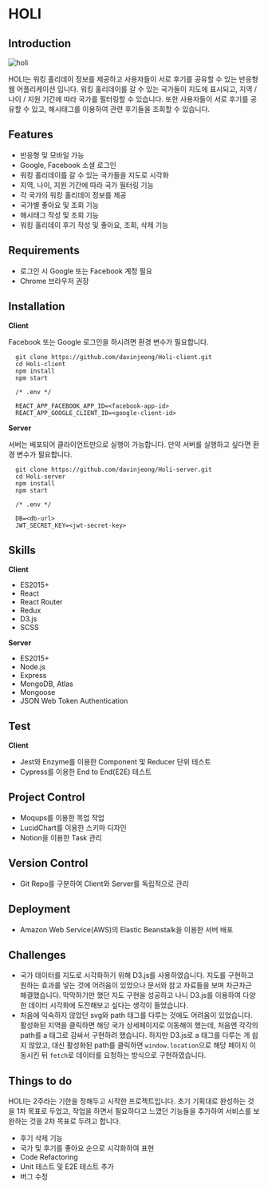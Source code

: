 # HOLI

## Introduction
![holi](https://user-images.githubusercontent.com/53928987/79687883-4948f200-8285-11ea-8298-c4c57e19dd0d.gif)

HOLI는 워킹 홀리데이 정보를 제공하고 사용자들이 서로 후기를 공유할 수 있는 반응형 웹 어플리케이션 입니다. 워킹 홀리데이를 갈 수 있는 국가들이 지도에 표시되고, 지역 / 나이 / 지원 기간에 따라 국가를 필터링할 수 있습니다. 또한 사용자들이 서로 후기를 공유할 수 있고, 해시태그를 이용하여 관련 후기들을 조회할 수 있습니다.

## Features
- 반응형 및 모바일 가능
- Google, Facebook 소셜 로그인
- 워킹 홀리데이를 갈 수 있는 국가들을 지도로 시각화
- 지역, 나이, 지원 기간에 따라 국가 필터링 기능
- 각 국가의 워킹 홀리데이 정보를 제공
- 국가별 좋아요 및 조회 기능
- 해시태그 작성 및 조회 기능
- 워킹 홀리데이 후기 작성 및 좋아요, 조회, 삭제 기능

## Requirements
- 로그인 시 Google 또는 Facebook 계정 필요
- Chrome 브라우저 권장

## Installation
__Client__

Facebook 또는 Google 로그인을 하시려면 환경 변수가 필요합니다.
```
  git clone https://github.com/davinjeong/Holi-client.git
  cd Holi-client
  npm install
  npm start
```
```
  /* .env */

  REACT_APP_FACEBOOK_APP_ID=<facebook-app-id>
  REACT_APP_GOOGLE_CLIENT_ID=<google-client-id>
```
__Server__

서버는 배포되어 클라이언트만으로 실행이 가능합니다. 만약 서버를 실행하고 싶다면 환경 변수가 필요합니다.
```
  git clone https://github.com/davinjeong/Holi-server.git
  cd Holi-server
  npm install
  npm start
```
```
  /* .env */

  DB=<db-url>
  JWT_SECRET_KEY=<jwt-secret-key>
```

## Skills
__Client__
- ES2015+
- React
- React Router
- Redux
- D3.js
- SCSS

__Server__
- ES2015+
- Node.js
- Express
- MongoDB, Atlas
- Mongoose
- JSON Web Token Authentication

## Test
__Client__
- Jest와 Enzyme를 이용한 Component 및 Reducer 단위 테스트
- Cypress를 이용한 End to End(E2E) 테스트

## Project Control
- Moqups를 이용한 목업 작업
- LucidChart를 이용한 스키마 디자인
- Notion을 이용한 Task 관리

## Version Control
- Git Repo를 구분하여 Client와 Server를 독립적으로 관리

## Deployment
- Amazon Web Service(AWS)의 Elastic Beanstalk을 이용한 서버 배포

## Challenges
- 국가 데이터를 지도로 시각화하기 위해 D3.js를 사용하였습니다. 지도를 구현하고 원하는 효과를 넣는 것에 어려움이 있었으나 문서와 참고 자료들을 보며 차근차근 해결했습니다. 막막하기만 했던 지도 구현을 성공하고 나니 D3.js를 이용하여 다양한 데이터 시각화에 도전해보고 싶다는 생각이 들었습니다.
- 처음에 익숙하지 않았던 svg와 path 태그를 다루는 것에도 어려움이 있었습니다. 활성화된 지역을 클릭하면 해당 국가 상세페이지로 이동해야 했는데, 처음엔 각각의 path를 a 태그로 감싸서 구현하려 했습니다. 하지만 D3.js로 a 태그를 다루는 게 쉽지 않았고, 대신 활성화된 path를 클릭하면 `window.location`으로 해당 페이지 이동시킨 뒤 `fetch`로 데이터를 요청하는 방식으로 구현하였습니다.

## Things to do
HOLI는 2주라는 기한을 정해두고 시작한 프로젝트입니다. 초기 기획대로 완성하는 것을 1차 목표로 두었고, 작업을 하면서 필요하다고 느꼈던 기능들을 추가하여 서비스를 보완하는 것을 2차 목표로 두려고 합니다.
- 후기 삭제 기능
- 국가 및 후기를 좋아요 순으로 시각화하여 표현
- Code Refactoring
- Unit 테스트 및 E2E 테스트 추가
- 버그 수정
